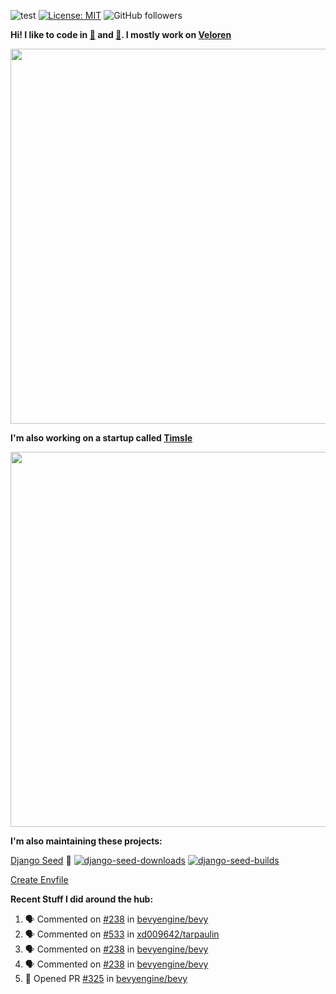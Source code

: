 ![test](https://hits.seeyoufarm.com/api/count/incr/badge.svg?url=https://github.com/AngelOnFira)
[![License: MIT](https://img.shields.io/badge/License-MIT-yellow.svg)](https://opensource.org/licenses/MIT)
![GitHub followers](https://img.shields.io/github/followers/angelonfira?style=social)

**Hi! I like to code in [:crab:](https://www.rust-lang.org/) and [:snake:](https://www.python.org/). I mostly work on [Veloren](https://veloren.net)**

<p align="center">
  <img width="600" src="https://media.discordapp.net/attachments/444005079410802699/730566298073038949/rsz_5f0656b6aa176.png">
</p>

**I'm also working on a startup called [Timsle](https://timsle.com)**

<p align="center">
  <img width="600" src="https://media.discordapp.net/attachments/444005079410802699/730566842674053130/rsz_5f0657242abb4.png">
</p>

**I'm also maintaining these projects:**

[Django Seed](https://github.com/Brobin/django-seed)
:seedling:
[![django-seed-downloads](https://pepy.tech/badge/django-seed)](https://pepy.tech/project/django-seed)
[![django-seed-builds](https://github.com/Brobin/django-seed/workflows/Test/badge.svg)](https://github.com/Brobin/django-seed)

[Create Envfile](https://github.com/SpicyPizza/create-envfile)

**Recent Stuff I did around the hub:**

<!--START_SECTION:activity-->
1. 🗣 Commented on [#238](https://github.com//bevyengine/bevy/issues/238) in [bevyengine/bevy](https://github.com//bevyengine/bevy)
2. 🗣 Commented on [#533](https://github.com//xd009642/tarpaulin/issues/533) in [xd009642/tarpaulin](https://github.com//xd009642/tarpaulin)
3. 🗣 Commented on [#238](https://github.com//bevyengine/bevy/issues/238) in [bevyengine/bevy](https://github.com//bevyengine/bevy)
4. 🗣 Commented on [#238](https://github.com//bevyengine/bevy/issues/238) in [bevyengine/bevy](https://github.com//bevyengine/bevy)
5. 💪 Opened PR [#325](https://github.com//bevyengine/bevy/pull/325) in [bevyengine/bevy](https://github.com//bevyengine/bevy)
<!--END_SECTION:activity-->
